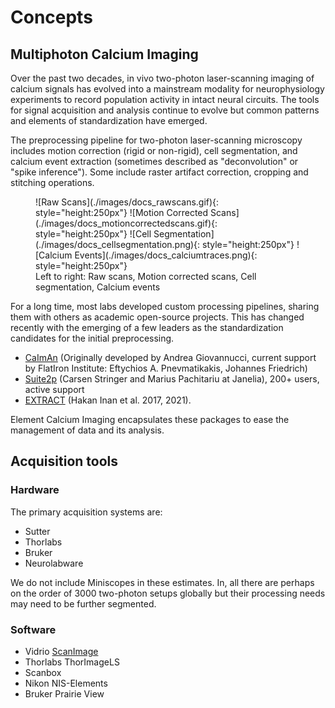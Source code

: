 # Concepts

## Multiphoton Calcium Imaging

Over the past two decades, in vivo two-photon laser-scanning imaging of calcium signals
has evolved into a mainstream modality for neurophysiology experiments to record
population activity in intact neural circuits. The tools for signal acquisition and
analysis continue to evolve but common patterns and elements of standardization have
emerged.

The preprocessing pipeline for two-photon laser-scanning microscopy includes motion
correction (rigid or non-rigid), cell segmentation, and calcium event extraction
(sometimes described as "deconvolution" or "spike inference"). Some include raster
artifact correction, cropping and stitching operations.

<figure markdown>
  ![Raw Scans](./images/docs_rawscans.gif){: style="height:250px"}
  ![Motion Corrected Scans](./images/docs_motioncorrectedscans.gif){: style="height:250px"}
  ![Cell Segmentation](./images/docs_cellsegmentation.png){: style="height:250px"}
  ![Calcium Events](./images/docs_calciumtraces.png){: style="height:250px"}
  <figcaption>
    Left to right: Raw scans, Motion corrected scans, Cell segmentation, Calcium events
  </figcaption>
</figure>

For a long time, most labs developed custom processing pipelines, sharing them with
others as academic open-source projects. This has changed recently with the emerging of
a few leaders as the standardization candidates for the initial preprocessing.

- [CaImAn](https://github.com/flatironinstitute/CaImAn) (Originally developed by Andrea
  Giovannucci, current support by FlatIron Institute: Eftychios A. Pnevmatikakis,
  Johannes Friedrich)
- [Suite2p](https://github.com/MouseLand/suite2p) (Carsen Stringer and Marius Pachitariu
  at Janelia), 200+ users, active support
- [EXTRACT](https://github.com/schnitzer-lab/EXTRACT-public) (Hakan Inan et al. 2017,
  2021).

Element Calcium Imaging encapsulates these packages to ease the management of data and
its analysis.

## Acquisition tools

### Hardware

The primary acquisition systems are:

- Sutter
- Thorlabs
- Bruker
- Neurolabware

We do not include Miniscopes in these estimates. In, all there are perhaps on the order
of 3000 two-photon setups globally but their processing needs may need to be further
segmented.

### Software

- Vidrio [ScanImage](https://docs.scanimage.org/)
- Thorlabs ThorImageLS
- Scanbox
- Nikon NIS-Elements
- Bruker Prairie View
